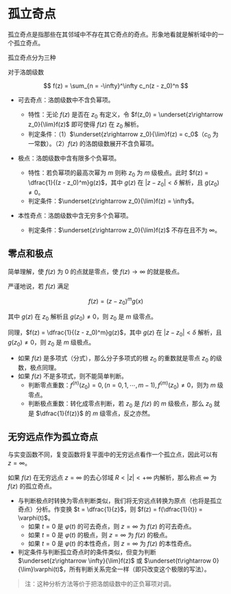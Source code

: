 # 孤立奇点

孤立奇点是指那些在其邻域中不存在其它奇点的奇点。形象地看就是解析域中的一个孤立奇点。

孤立奇点分为三种

对于洛朗级数

$$
f(z) = \sum_{n = -\infty}^\infty c_n(z - z_0)^n
$$

- 可去奇点：洛朗级数中不含负幂项。
    - 特性：无论 $f(z)$ 是否在 $z_0$ 有定义，令 $f(z_0) = \underset{z\rightarrow z_0}{\lim}f(z)$ 即可使得 $f(z)$ 在 $z_0$ 解析。
    - 判定条件：（1）$\underset{z\rightarrow z_0}{\lim}f(z) = c_0$（$c_0$ 为一常数）。（2）$f(z)$ 的洛朗级数展开不含负幂项。

- 极点：洛朗级数中含有限多个负幂项。
    - 特性：若负幂项的最高次幂为 $m$ 则称 $z_0$ 为 $m$ 级极点。此时 $f(z) = \dfrac{1}{(z - z_0)^m}g(z)$，其中 $g(z)$ 在 $|z - z_0| < \delta$ 解析，且 $g(z_0) \neq 0$。
    - 判定条件：$\underset{z\rightarrow z_0}{\lim}f(z) = \infty$。

- 本性奇点：洛朗级数中含无穷多个负幂项。
    - 判定条件：$\underset{z\rightarrow z_0}{\lim}f(z)$ 不存在且不为 $\infty$。

## 零点和极点

简单理解，使 $f(z)$ 为 $0$ 的点就是零点，使 $f(z) \rightarrow\infty$ 的就是极点。

严谨地说，若 $f(z)$ 满足

$$
f(z) = (z - z_0)^mg(x)
$$

其中 $g(z)$ 在 $z_0$ 解析且 $g(z_0) \neq 0$，则 $z_0$ 是 $m$ 级零点。

同理，$f(z) = \dfrac{1}{(z - z_0)^m}g(z)$，其中 $g(z)$ 在 $|z - z_0| < \delta$ 解析，且 $g(z_0) \neq 0$，则 $z_0$ 是 $m$ 级极点。

- 如果 $f(z)$ 是多项式（分式），那么分子多项式的根 $z_0$ 的重数就是零点 $z_0$ 的级数，极点同理。
- 如果 $f(z)$ 不是多项式，则不能简单判断。
    - 判断零点重数：$f^{(n)}(z_0) = 0,(n = 0,1,\cdots,m - 1),f^{(m)}(z_0) \neq 0$，则为 $m$ 级零点。
    - 判断极点重数：转化成零点判断，若 $z_0$ 是 $f(z)$ 的 $m$ 级极点，那么 $z_0$ 就是 $\dfrac{1}{f(z)}$ 的 $m$ 级零点，反之亦然。

## 无穷远点作为孤立奇点

与实变函数不同，复变函数将复平面中的无穷远点看作一个孤立点，因此可以有 $z = \infty$。

如果 $f(z)$ 在无穷远点 $z = \infty$ 的去心邻域 $R < |z| < +\infty$ 内解析，那么称点 $\infty$ 为 $f(z)$ 的孤立奇点。

- 与判断极点时转换为零点判断类似，我们将无穷远点转换为原点（也将是孤立奇点）分析。作变换 $t = \dfrac{1}{z}$，则 $f(z) = f(\dfrac{1}{t}) = \varphi(t)$。
    - 如果 $t = 0$ 是 $\varphi(t)$ 的可去奇点，则 $z = \infty$ 为 $f(z)$ 的可去奇点。
    - 如果 $t = 0$ 是 $\varphi(t)$ 的极点，则 $z = \infty$ 为 $f(z)$ 的极点。
    - 如果 $t = 0$ 是 $\varphi(t)$ 的本性奇点，则 $z = \infty$ 为 $f(z)$ 的本性奇点。
- 判定条件与判断孤立奇点时的条件类似，但变为判断 $\underset{z\rightarrow \infty}{\lim}f(z)$ 或 $\underset{t\rightarrow 0}{\lim}\varphi(t)$，所有判断关系完全一样（即只改变这个极限的写法）。


> 注：这种分析方法等价于把洛朗级数中的正负幂项对调。